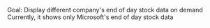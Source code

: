 Goal: Display different company's end of day stock data on demand
Currently, it shows only Microsoft's end of day stock data
